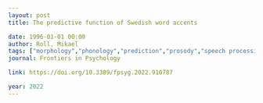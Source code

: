 ```yaml
---
layout: post
title: The predictive function of Swedish word accents

date: 1996-01-01 00:00
author: Roll, Mikael
tags: ["morphology","phonology","prediction","prosody","speech processing"]
journal: Frontiers in Psychology

link: https://doi.org/10.3389/fpsyg.2022.910787

year: 2022
---
```



